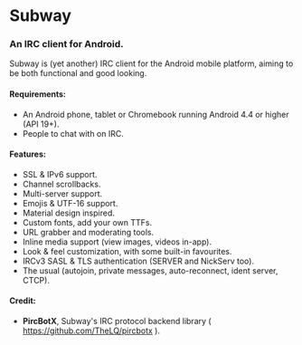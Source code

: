 # Subway
### An IRC client for Android.

Subway is (yet another) IRC client for the Android mobile platform, aiming to be both functional and good looking.

#### Requirements:
- An Android phone, tablet or Chromebook running Android 4.4 or higher (API 19+).
- People to chat with on IRC.

#### Features:
- SSL & IPv6 support.
- Channel scrollbacks.
- Multi-server support.
- Emojis & UTF-16 support.
- Material design inspired.
- Custom fonts, add your own TTFs.
- URL grabber and moderating tools.
- Inline media support (view images, videos in-app).
- Look & feel customization, with some built-in favourites.
- IRCv3 SASL & TLS authentication (SERVER and NickServ too).
- The usual (autojoin, private messages, auto-reconnect, ident server, CTCP).


#### Credit:
- __PircBotX__, Subway's IRC protocol backend library ( https://github.com/TheLQ/pircbotx ).
